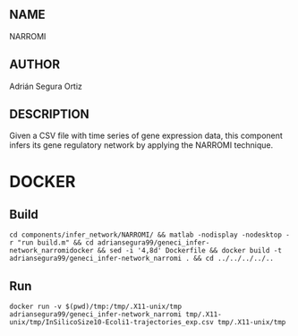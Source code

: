 ## NAME

NARROMI

## AUTHOR

Adrián Segura Ortiz

## DESCRIPTION

Given a CSV file with time series of gene expression data, this component infers its gene regulatory network by applying the NARROMI technique.

# DOCKER

## Build

```
cd components/infer_network/NARROMI/ && matlab -nodisplay -nodesktop -r "run build.m" && cd adriansegura99/geneci_infer-network_narromidocker && sed -i '4,8d' Dockerfile && docker build -t adriansegura99/geneci_infer-network_narromi . && cd ../../../../..
```

## Run

```
docker run -v $(pwd)/tmp:/tmp/.X11-unix/tmp adriansegura99/geneci_infer-network_narromi tmp/.X11-unix/tmp/InSilicoSize10-Ecoli1-trajectories_exp.csv tmp/.X11-unix/tmp
```
